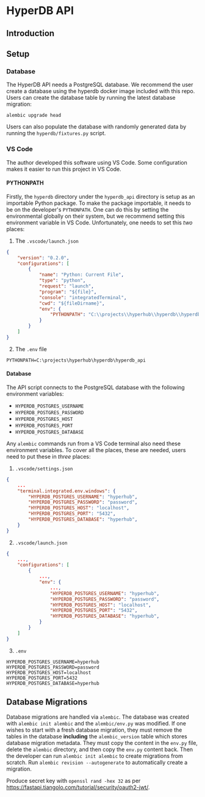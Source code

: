 HyperDB API
===========

Introduction
------------

Setup
-----

### Database
The HyperDB API needs a PostgreSQL database. We recommend the user create a database using the hyperdb docker image 
included with this repo. Users can create the database table by running the latest database migration:

```
alembic upgrade head 
```

Users can also populate the database with randomly generated data by running the `hyperdb/fixtures.py` script.

### VS Code

The author developed this software using VS Code. Some configuration makes it easier to run this project in VS Code. 

#### PYTHONPATH
Firstly, the `hyperdb` directory under the `hyperdb_api` directory is setup as an importable Python package. To make the 
package importable, it needs to be on the developer's `PYTHONPATH`. One can do this by setting the environmental 
globally on their system, but we recommend setting this environment variable in VS Code. Unfortunately, one needs to set 
this *two* places:

1. The `.vscode/launch.json`

```json
{
    "version": "0.2.0",
    "configurations": [
        {
            "name": "Python: Current File",
            "type": "python",
            "request": "launch",
            "program": "${file}",
            "console": "integratedTerminal",
            "cwd": "${fileDirname}",
            "env": {
                "PYTHONPATH": "C:\\projects\\hyperhub\\hyperdb\\hyperdb_api"
            }
        }
    ]
}
```

2. The `.env` file

```
PYTHONPATH=C:\projects\hyperhub\hyperdb\hyperdb_api
```

#### Database
The API script connects to the PostgreSQL database with the following environment variables:
 * `HYPERDB_POSTGRES_USERNAME`
 * `HYPERDB_POSTGRES_PASSWORD`
 * `HYPERDB_POSTGRES_HOST`
 * `HYPERDB_POSTGRES_PORT`
 * `HYPERDB_POSTGRES_DATABASE`

Any `alembic` commands run from a VS Code terminal also need these environment variables. To cover all the places, these are needed, users need to put these in *three* places:

1. `.vscode/settings.json`

```json
{
    ...
    "terminal.integrated.env.windows": {
        "HYPERDB_POSTGRES_USERNAME": "hyperhub", 
        "HYPERDB_POSTGRES_PASSWORD": "password",
        "HYPERDB_POSTGRES_HOST": "localhost",
        "HYPERDB_POSTGRES_PORT": "5432",
        "HYPERDB_POSTGRES_DATABASE": "hyperhub",
    }
}
```

2. `.vscode/launch.json`

```json
{
    ...,
    "configurations": [
        {
            ...,
            "env": {
                ...,
                "HYPERDB_POSTGRES_USERNAME": "hyperhub", 
                "HYPERDB_POSTGRES_PASSWORD": "password",
                "HYPERDB_POSTGRES_HOST": "localhost",
                "HYPERDB_POSTGRES_PORT": "5432",
                "HYPERDB_POSTGRES_DATABASE": "hyperhub",
            }
        }
    ]
}
```

3. `.env`

```
HYPERDB_POSTGRES_USERNAME=hyperhub
HYPERDB_POSTGRES_PASSWORD=password
HYPERDB_POSTGRES_HOST=localhost
HYPERDB_POSTGRES_PORT=5432
HYPERDB_POSTGRES_DATABASE=hyperhub
```

Database Migrations
-------------------

Database migrations are handled via `alembic`. The database was created with `alembic init alembic` and the 
`alembic/env.py` was modified. If one wishes to start with a fresh database migration, they must remove the tables in 
the database **including** the `alembic_version` table which stores database migration metadata. They must copy the 
content in the `env.py` file, delete the `alembic` directory, and then copy the `env.py` content back. Then the 
developer can run `alembic init alembic` to create migrations from scratch. Run `alembic revision --autogenerate` to 
automatically create a migration.


Produce secret key with `openssl rand -hex 32` as per https://fastapi.tiangolo.com/tutorial/security/oauth2-jwt/.